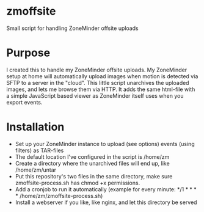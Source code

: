 # zmoffsite
Small script for handling ZoneMinder offsite uploads

Purpose
=======
I created this to handle my ZoneMinder offsite uploads.
My ZoneMinder setup at home will automatically upload images when motion is detected via SFTP to a server in the "cloud".
This little script unarchives the uploaded images, and lets me browse them via HTTP.
It adds the same html-file with a simple JavaScript based viewer as ZoneMinder itself uses when you export events.

Installation
============
- Set up your ZoneMinder instance to upload (see options) events (using filters) as TAR-files
- The default location I've configured in the script is /home/zm
- Create a directory where the unarchived files will end up, like /home/zm/untar
- Put this repository's two files in the same directory, make sure zmoffsite-process.sh has chmod +x permissions.
- Add a cronjob to run it automatically (example for every minute: */1 * * * * /home/zm/zmoffsite-process.sh)
- Install a webserver if you like, like nginx, and let this directory be served
